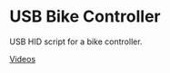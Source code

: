# USB Bike Controller

USB HID script for a bike controller.

[Videos](https://www.youtube.com/playlist?list=PLp_y3BffwOC_wiL5CnBTJ0wrFc2_4VCix)
